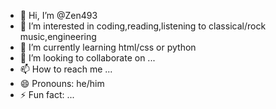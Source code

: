 - 👋 Hi, I’m @Zen493
- 👀 I’m interested in coding,reading,listening to classical/rock music,engineering
- 🌱 I’m currently learning html/css or python
- 💞️ I’m looking to collaborate on ...
- 📫 How to reach me ...
- 😄 Pronouns: he/him
- ⚡ Fun fact: ...

<!---
Zen493/Zen493 is a ✨ special ✨ repository because its `README.md` (this file) appears on your GitHub profile.
You can click the Preview link to take a look at your changes.
--->
